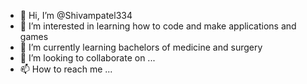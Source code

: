 - 👋 Hi, I’m @Shivampatel334
- 👀 I’m interested in learning how to code and make applications and games
- 🌱 I’m currently learning bachelors of medicine and surgery
- 💞️ I’m looking to collaborate on ...
- 📫 How to reach me ...

<!---
Shivampatel334/Shivampatel334 is a ✨ special ✨ repository because its `README.md` (this file) appears on your GitHub profile.
You can click the Preview link to take a look at your changes.
--->
